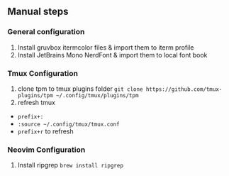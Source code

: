 ## Manual steps

### General configuration
1. Install gruvbox itermcolor files & import them to iterm profile
2. Install JetBrains Mono NerdFont & import them to local font book

### Tmux Configuration
1. clone tpm to tmux plugins folder
``` git clone https://github.com/tmux-plugins/tpm ~/.config/tmux/plugins/tpm ```
2. refresh tmux 
- ```prefix+:```
- ```:source ~/.config/tmux/tmux.conf```
- ```prefix+r``` to refresh

### Neovim Configuration
1. Install ripgrep
```brew install ripgrep```
